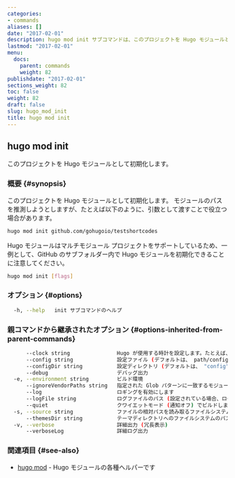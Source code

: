 ```yaml
---
categories:
- commands
aliases: []
date: "2017-02-01"
description: hugo mod init サブコマンドは、このプロジェクトを Hugo モジュールとして初期化します。
lastmod: "2017-02-01"
menu:
  docs:
    parent: commands
    weight: 82
publishdate: "2017-02-01"
sections_weight: 82
toc: false
weight: 82
draft: false
slug: hugo_mod_init
title: hugo mod init
---
```

## hugo mod init

このプロジェクトを Hugo モジュールとして初期化します。

### 概要 {#synopsis}

このプロジェクトを Hugo モジュールとして初期化します。
モジュールのパスを推測しようとしますが、たとえば以下のように、引数として渡すことで役立つ場合があります。

```bash
hugo mod init github.com/gohugoio/testshortcodes
```

Hugo モジュールはマルチモジュール プロジェクトをサポートしているため、一例として、GitHub のサブフォルダー内で Hugo モジュールを初期化できることに注意してください。


```bash
hugo mod init [flags]
```

### オプション {#options}

```bash
  -h, --help   init サブコマンドのヘルプ
```

### 親コマンドから継承されたオプション {#options-inherited-from-parent-commands}

```bash
      --clock string               Hugo が使用する時計を設定します。たとえば、 --clock 2021-11-06T22:30:00.00+09:00
      --config string              設定ファイル (デフォルトは、 path/config.yaml|json|toml)
      --configDir string           設定ディレクトリ (デフォルトは、 "config")
      --debug                      デバッグ出力
  -e, --environment string         ビルド環境
      --ignoreVendorPaths string   指定された Glob パターンに一致するモジュールパスの _vendor を無視します
      --log                        ロギングを有効にします
      --logFile string             ログファイルのパス (設定されている場合、ログが自動的に有効になります)
      --quiet                      クワイエットモード (通知オフ) でビルドします
  -s, --source string              ファイルの相対パスを読み取るファイルシステムのパス
      --themesDir string           テーマディレクトリへのファイルシステムのパス
  -v, --verbose                    詳細出力 (冗長表示)
      --verboseLog                 詳細ログ出力
```

### 関連項目 {#see-also}

* [hugo mod](/commands/hugo_mod/)	 - Hugo モジュールの各種ヘルパーです

